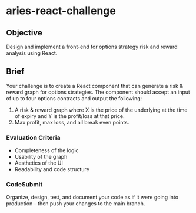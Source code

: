 # aries-react-challenge


## Objective

Design and implement a front-end for options strategy risk and reward analysis using React.

## Brief

Your challenge is to create a React component that can generate a risk & reward graph for options strategies. The component should accept an input of up to four options contracts and output the following:
1. A risk & reward graph where X is the price of the underlying at the time of expiry and Y is the profit/loss at that price. 
2. Max profit, max loss, and all break even points.

### Evaluation Criteria

- Completeness of the logic
- Usability of the graph
- Aesthetics of the UI
- Readability and code structure

### CodeSubmit 

Organize, design, test, and document your code as if it were
going into production - then push your changes to the main branch.